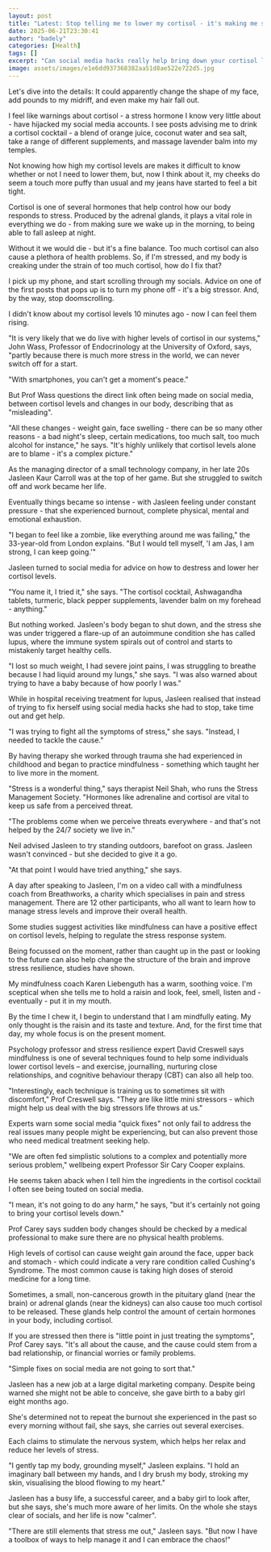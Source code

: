 ```yaml
---
layout: post
title: "Latest: Stop telling me to lower my cortisol - it's making me stressed!"
date: 2025-06-21T23:30:41
author: "badely"
categories: [Health]
tags: []
excerpt: "Can social media hacks really help bring down your cortisol levels?"
image: assets/images/e1e6dd937368382aa51d8ae522e722d5.jpg
---
```


Let's dive into the details: It could apparently change the shape of my face, add pounds to my midriff, and even make my hair fall out. 

I feel like warnings about cortisol - a stress hormone I know very little about - have hijacked my social media accounts. I see posts advising me to drink a cortisol cocktail - a blend of orange juice, coconut water and sea salt, take a range of different supplements, and massage lavender balm into my temples.

Not knowing how high my cortisol levels are makes it difficult to know whether or not I need to lower them, but, now I think about it, my cheeks do seem a touch more puffy than usual and my jeans have started to feel a bit tight.

Cortisol is one of several hormones that help control how our body responds to stress. Produced by the adrenal glands, it plays a vital role in everything we do - from making sure we wake up in the morning, to being able to fall asleep at night.

Without it we would die - but it's a fine balance. Too much cortisol can also cause a plethora of health problems. So, if I'm stressed, and my body is creaking under the strain of too much cortisol, how do I fix that?

I pick up my phone, and start scrolling through my socials. Advice on one of the first posts that pops up is to turn my phone off - it's a big stressor. And, by the way, stop doomscrolling.

I didn't know about my cortisol levels 10 minutes ago - now I can feel them rising.

"It is very likely that we do live with higher levels of cortisol in our systems," John Wass, Professor of Endocrinology at the University of Oxford, says, "partly because there is much more stress in the world, we can never switch off for a start.

"With smartphones, you can't get a moment's peace."

But Prof Wass questions the direct link often being made on social media, between cortisol levels and changes in our body, describing that as "misleading".

"All these changes - weight gain, face swelling - there can be so many other reasons - a bad night's sleep, certain medications, too much salt, too much alcohol for instance," he says. "It's highly unlikely that cortisol levels alone are to blame - it's a complex picture."

As the managing director of a small technology company, in her late 20s Jasleen Kaur Carroll was at the top of her game. But she struggled to switch off and work became her life.  

Eventually things became so intense - with Jasleen feeling under constant pressure - that she experienced burnout, complete physical, mental and emotional exhaustion.

"I began to feel like a zombie, like everything around me was failing," the 33-year-old from London explains. "But I would tell myself, 'I am Jas, I am strong, I can keep going.'"

Jasleen turned to social media for advice on how to destress and lower her cortisol levels.

"You name it, I tried it," she says. "The cortisol cocktail, Ashwagandha tablets, turmeric, black pepper supplements, lavender balm on my forehead - anything."

But nothing worked. Jasleen's body began to shut down, and the stress she was under triggered a flare-up of an autoimmune condition she has called lupus, where the immune system spirals out of control and starts to mistakenly target healthy cells.

"I lost so much weight, I had severe joint pains, I was struggling to breathe because I had liquid around my lungs," she says. "I was also warned about trying to have a baby because of how poorly I was."

While in hospital receiving treatment for lupus, Jasleen realised that instead of trying to fix herself using social media hacks she had to stop, take time out and get help.

"I was trying to fight all the symptoms of stress," she says. "Instead, I needed to tackle the cause." 

By having therapy she worked through trauma she had experienced in childhood and began to practice mindfulness - something which taught her to live more in the moment.

"Stress is a wonderful thing," says therapist Neil Shah, who runs the Stress Management Society. "Hormones like adrenaline and cortisol are vital to keep us safe from a perceived threat.

"The problems come when we perceive threats everywhere - and that's not helped by the 24/7 society we live in."

Neil advised Jasleen to try standing outdoors, barefoot on grass. Jasleen wasn't convinced - but she decided to give it a go.

"At that point I would have tried anything," she says.

A day after speaking to Jasleen, I'm on a video call with a mindfulness coach from Breathworks, a charity which specialises in pain and stress management. There are 12 other participants, who all want to learn how to manage stress levels and improve their overall health.

Some studies suggest activities like mindfulness can have a positive effect on cortisol levels, helping to regulate the stress response system.

Being focussed on the moment, rather than caught up in the past or looking to the future can also help change the structure of the brain and improve stress resilience, studies have shown.

My mindfulness coach Karen Liebenguth has a warm, soothing voice. I'm sceptical when she tells me to hold a raisin and look, feel, smell, listen and - eventually - put it in my mouth.

By the time I chew it, I begin to understand that I am mindfully eating. My only thought is the raisin and its taste and texture. And, for the first time that day, my whole focus is on the present moment.

Psychology professor and stress resilience expert David Creswell says mindfulness is one of several techniques found to help some individuals lower cortisol levels – and exercise, journalling, nurturing close relationships, and cognitive behaviour therapy (CBT) can also all help too.

"Interestingly, each technique is training us to sometimes sit with discomfort," Prof Creswell says. "They are like little mini stressors - which might help us deal with the big stressors life throws at us."

Experts warn some social media "quick fixes" not only fail to address the real issues many people might be experiencing, but can also prevent those who need medical treatment seeking help.

"We are often fed simplistic solutions to a complex and potentially more serious problem," wellbeing expert Professor Sir Cary Cooper explains.

He seems taken aback when I tell him the ingredients in the cortisol cocktail I often see being touted on social media.

"I mean, it's not going to do any harm," he says, "but it's certainly not going to bring your cortisol levels down."

Prof Carey says sudden body changes should be checked by a medical professional to make sure there are no physical health problems.

High levels of cortisol can cause weight gain around the face, upper back and stomach - which could indicate a very rare condition called Cushing's Syndrome. The most common cause is taking high doses of steroid medicine for a long time.

Sometimes, a small, non-cancerous growth in the pituitary gland (near the brain) or adrenal glands (near the kidneys) can also cause too much cortisol to be released. These glands help control the amount of certain hormones in your body, including cortisol.

If you are stressed then there is "little point in just treating the symptoms", Prof Carey says. "It's all about the cause, and the cause could stem from a bad relationship, or financial worries or family problems. 

"Simple fixes on social media are not going to sort that."

Jasleen has a new job at a large digital marketing company. Despite being warned she might not be able to conceive, she gave birth to a baby girl eight months ago.

She's determined not to repeat the burnout she experienced in the past so every morning without fail, she says, she carries out several exercises. 

Each claims to stimulate the nervous system, which helps her relax and reduce her levels of stress.

"I gently tap my body, grounding myself," Jasleen explains. "I hold an imaginary ball between my hands, and I dry brush my body, stroking my skin, visualising the blood flowing to my heart."

Jasleen has a busy life, a successful career, and a baby girl to look after, but she says, she's much more aware of her limits. On the whole she stays clear of socials, and her life is now "calmer".

"There are still elements that stress me out," Jasleen says. "But now I have a toolbox of ways to help manage it and I can embrace the chaos!"

